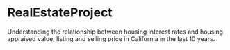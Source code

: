 # RealEstateProject
Understanding the relationship between housing interest rates and housing appraised value, listing and selling price in California in the last 10 years. 
